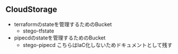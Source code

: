 ## CloudStorage
- terraformのstateを管理するためのBucket
  - stego-tfstate
- pipecdのstateを管理するためのBucket
  - stego-pipecd
こちらはIaC化しないためドキュメントとして残す

